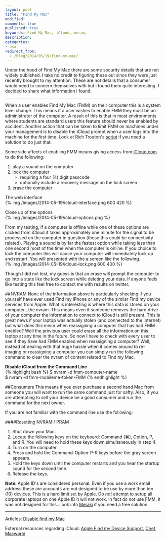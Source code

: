 ```yaml
---
layout: post
title: "Find My Mac"
modified: 
comments: true
published: true
keywords: Find My Mac, iCloud, nvram, 
description: 
categories: 
- osx
redirect_from:
  - /blog/2014/05/19/find-my-mac/
---
```


Under the hood of Find My Mac there are some security details that are not widely published. I take no credit to figuring these out since they were just recently brought to my attention. These are not details that a consumer would need to concern themselves with but I found them quite interesting. I decided to share what information I found.

---

When a user enables Find My Mac (FMM) on their computer this is a system level change. This means if a user wishes to enable FMM they must be an administrator of the computer. A result of this is that in most environments where students are standard users this feature should never be enabled by accident. Another action that can be taken to limit FMM on machines under your management is to disable the iCloud prompt when a user logs into the machine for the first time. Look at Rich Trouton's [script](https://github.com/rtrouton/rtrouton_scripts/blob/master/rtrouton_scripts/disable_icloud_pop_up/disable_icloud_pop_up.sh) if you need a solution to do just that. 


Some side affects of enabling FMM means giving access from [iCloud.com](https://www.icloud.com/#find) to do the following:

1. play a sound on the computer
2. lock the computer 
	+ requiring a four (4) digit passcode
	+ optionally include a recovery message on the lock screen
3. erase the computer

The web interface  
{% img /images/2014-05-19/icloud-interface.png 600 420 %}

Close up of the options  
{% img /images/2014-05-19/icloud-options.png %}


From my testing, if a computer is offline while one of these options are clicked from iCloud it takes approximately one minute for the signal to be processed on the computer in question (those this could be connectivity related). Playing a sound is by far the fastest option while taking less than one second most of the time when the computer is online. If you choice to lock the computer this will cause your computer will immediately lock up and restart. You will presented with the a screen like the following.  
{% img /images/2014-05-19/icloud-lock.png 600 400 %}

Though I did not test, my guess is that an erase will prompt the computer to go into a state like the lock screen while deleting your data. If anyone feels like testing this feel free to contact me with results on twitter.

##NVRAM
None of the information above is particularly shocking if you yourself have ever used Find my iPhone or any of the similar Find my device services from Apple. What is interesting is where this data is stored on your computer...the nvram. This means even if someone removes the hard drive of your computer the information to connect to iCloud is still present. This is great news if your laptop was actually stolen (and connected to the internet) but what does this mean when reassigning a computer that has had FMM enabled? Well the previous user could erase all the information on this laptop at any time in the future. So now I have to check with every user to see if they have had FMM enabled when reassigning a computer? Well, instead of dealing with that huge hassle when it comes around to re-imaging or reassigning a computer you can simply run the following command to clear the nvram of content related to Find my Mac. 

**Disable iCloud from the Command Line**   
{% highlight bash %}
$ nvram -d fmm-computer-name  
$ nvram -d fmm-mobileme-token-FMM
{% endhighlight %}

##Consumers
This means if you ever purchase a second hand Mac from someone you will want to run the same command just for safty. Also, if you are attempting to sell your device be a good consumer and run the command for the next owner. 

If you are not familiar with the command line use the following:

####Resetting NVRAM / PRAM
1. Shut down your Mac.
2. Locate the following keys on the keyboard: Command (⌘), Option, P, and R. You will need to hold these keys down simultaneously in step 4.
3. Turn on the computer.
4. Press and hold the Command-Option-P-R keys before the gray screen appears.
5. Hold the keys down until the computer restarts and you hear the startup sound for the second time.
6. Release the keys. 

**Note**: Apple ID's are considered personal. Even if you use a work email address these are accounts are not designed to be use by more than ten (10) devices. This is a hard limit set by Apple. Do _not_ attempt to setup all corporate laptops on one Apple ID it will not work. In fact do not use FMM, it was not designed for this...look into [Meraki](https://meraki.com/login/dashboard_login) if you need a free solution.

---

Articles: [Disable find my Mac](http://ilostmynotes.blogspot.com/2013/11/disable-find-my-mac-by-modifiying-nvram.html)  

External resources regarding iCloud: [Apple Find my Device Support](http://www.apple.com/support/icloud/find-my-device/), 
[Cnet](http://www.cnet.com/how-to/how-to-use-find-my-mac-in-icloud/), [Macworld](http://www.macworld.com/article/2034795/how-to-track-a-lost-computer-with-find-my-mac.html)
